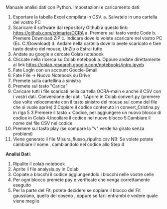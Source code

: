 Manuale analisi dati con Python.
Impostazioni e caricamento dati:
1. Esportare la tabella Excel compilata in CSV.
a. Salvatelo in una cartella del vostro PC
2. Scaricare il software dal repository Github a questo link: https://github.com/crimarte/OCRA
a. Premere sul tasto verde Code
b. Premere Download ZIP
c. Indicare dove lo volete scaricare nel vostro PC (Es. C:/Download)
d. Andare nella cartella dove lo avete scaricato e fare tasto destro del mouse, UnZip o Estrai tutto
3. Andate su google e cercate Colab notebook
4. Cliccate nella ricerca su Colab notebook
a. Oppure andate direttamente al link https://colab.research.google.com/notebooks/intro.ipynb
5. Fate LogIn con un account Goocle-Gmail
6. Fate File -> Nuovo Notebook su Drive
7. Premete sulla cartellina a sinistra 
8. Premete sul tasto "Carica"
9. Caricare tutti i file scaricati nella cartella OCRA-main e anche il CSV con i vostri dati.
Conversione dei dati:
1.Aprire in Colab convert.py (premere due volte velocemente con il tasto sinistro del mouse sul come del file che si vuole aprire)
2.Copiare il codice contenuto in convert_Cristina.py in riga 5
3.Premere il tasto + Codice, per aggiungere un nuovo blocco di codice in Colab
4.Incollare il codice nel nuovo blocco
5.Cambiare il nome del file CSV nel codice
6. Premere sul tasto play (se compare la "v" verde ha girato senza problemi)
7. Viene generato il file Misura_flusso_ripulito.csv 
NB: Se volete potete cambiare il nome , cambiandolo nel codice allo Step 4

**Analisi Dati**:
1. Ripulite il colab notebook
2. Aprite il file analysis.py in Colab
3. Copiate a blocchi il codice aggiungendolo i blocchi nelle vostre celle
4. Per ogni blocco premete pay e verificate che venga correttamente eseguito
5. Per la parte del Fit, potete decidere se copiare il blocco del Fit gaussiano, quello del coseno , oppure se farli entrambi e vedere quale viene meglio












